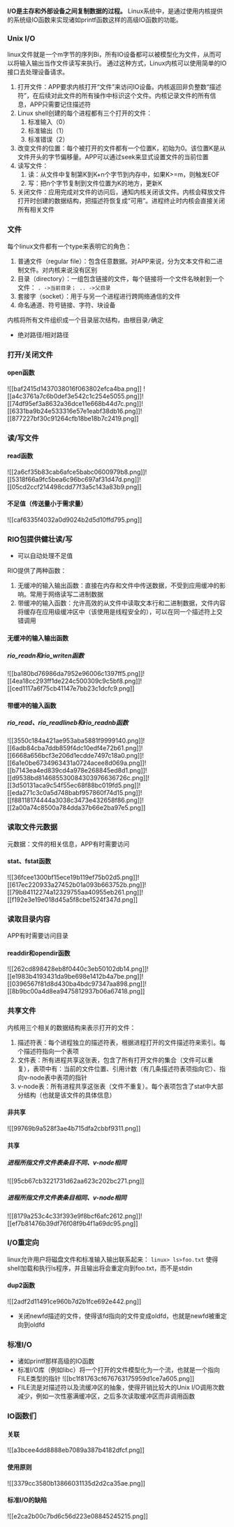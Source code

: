 **I/O是主存和外部设备之间复制数据的过程。**
Linux系统中，是通过使用内核提供的系统级IO函数来实现诸如printf函数这样的高级IO函数的功能。

### Unix I/O
linux文件就是一个m字节的序列Bi，所有IO设备都可以被模型化为文件，从而可以将输入输出当作文件读写来执行。
通过这种方式，Linux内核可以使用简单的IO接口去处理设备请求。

1. 打开文件：APP要求内核打开“文件”来访问IO设备。内核返回非负整数“描述符”，在后续对此文件的所有操作中标识这个文件。内核记录文件的所有信息，APP只需要记住描述符
2. Linux shell创建的每个进程都有三个打开的文件：
	1. 标准输入（0）
	2. 标准输出（1）
	3. 标准错误（2）
3. 改变文件的位置：每个被打开的文件都有一个位置K，初始为0。该位置K是从文件开头的字节偏移量。APP可以通过seek来显式设置文件的当前位置
4. 读写文件：
	1. 读：从文件中复制第K到K+n个字节到内存中，如果K>=m，则触发EOF
	2. 写：把n个字节复制到文件位置为K的地方，更新K
5. 关闭文件：应用完成对文件的访问后，通知内核关闭该文件。内核会释放文件打开时创建的数据结构，把描述符恢复成“可用”。进程终止时内核会直接关闭所有相关文件

### 文件
每个linux文件都有一个type来表明它的角色：
1. 普通文件（regular file）：包含任意数据。对APP来说，分为文本文件和二进制文件。对内核来说没有区别
2. 目录（directory）：一组包含链接的文件，每个链接将一个文件名映射到一个文件：
	`. ->当前目录； .. ->父目录`
3. 套接字（socket）：用于与另一个进程进行跨网络通信的文件
4. 命名通道、符号链接、字符、块设备

内核将所有文件组织成一个目录层次结构，由根目录`/`确定

- 绝对路径/相对路径

### 打开/关闭文件
#### open函数
![[baf2415d1437038016f063802efca4ba.png]]
![[a4c3761a7c6b0def3e542c1c254e5055.png]]![[74df95ef3a8632a36dce11e668b44d7c.png]]![[6331ba9b24e533316e57e1eabf38db16.png]]![[877227bf30c91264cfb18be18b7c2419.png]]


### 读/写文件
#### read函数
![[2a6cf35b83cab6afce5babc0600979b8.png]]![[5318f66a9fc5bea6c96bc697af31d47d.png]]![[05cd2ccf214498cdd77f3a5c143a83b9.png]]

#### 不足值（传送量小于需求量）
![[caf6335f4032a0d9024b2d5d10ffd795.png]]

### RIO包提供健壮读/写
- 可以自动处理不足值

RIO提供了两种函数：
1. 无缓冲的输入输出函数：直接在内存和文件中传送数据，不受到应用缓冲的影响。常用于网络读写二进制数据
2. 带缓冲的输入函数：允许高效的从文件中读取文本行和二进制数据，文件内容将缓存在应用级缓冲区中（该使用是线程安全的），可以在同一个描述符上交错调用
#### 无缓冲的输入输出函数
##### rio_readn和rio_writen函数
![[ba180bd76986da7952e96006c1397ff5.png]]![[4ea18cc293ff1de224c500309c9c5bf8.png]]![[ced1117a6f75cb41147e7bb23c1dcfc9.png]]

#### 带缓冲的输入函数
##### rio_read、rio_readlineb和rio_readnb函数
![[3550c184a421ae953aba5881f9999140.png]]![[6adb84cba7ddb859f4dc10edf4e72b61.png]]![[6668a656bcf3e206d1ecdde7497c18a0.png]]![[6a1e0be6734963431a0724acee8d069a.png]]![[b7143ea4ed839cd4a978e268845ed8d1.png]]![[d9538bd814685530084303976636726c.png]]![[3d50131aca9c54f55ec68f88bc019fd5.png]]![[eda271c3c0a5d748babf957860f74d15.png]]![[f88118174444a3038c3473e432658f86.png]]![[2a00a74c8500a784dda37b66e2ba97e5.png]]

### 读取文件元数据

元数据：文件的相关信息，APP有时需要访问
#### stat、fstat函数
![[36fcee1300bf15ece19b119ef75b02d5.png]]![[617ec220933a27452b01a093b663752b.png]]![[79b84112274a12329755aa40955eb261.png]]![[f192e3e19e018d45a5f8cbe1524f347d.png]]

### 读取目录内容

APP有时需要访问目录

#### readdir和opendir函数
![[262cd898428eb8f0440c3eb50102db14.png]]![[e1983b4193431da9be698e1412b4a7be.png]]![[0396567f81d8d430ba4bdc97347aa898.png]]![[8b9bc00a4d8ea9475812937b06a67418.png]]

### 共享文件
内核用三个相关的数据结构来表示打开的文件：
1. 描述符表：每个进程独立的描述符表，根据进程打开的文件描述符来索引。每个描述符指向一个表项
2. 文件表：所有进程共享这张表，包含了所有打开文件的集合（文件可以重复），表项中有：当前的文件位置、引用计数（有几条描述符表项指向它）、指向v-node表中表项的指针
3. v-node表：所有进程共享这张表（文件不重复）。每个表项包含了stat中大部分结构（也就是该文件的具体信息）

#### 非共享
![[99769b9a528f3ae4b715dfa2cbbf9311.png]]
#### 共享
##### 进程所指文件文件表条目不同、v-node相同
![[95cb67cb3221731d62aa623c202bc271.png]]
##### 进程所指文件文件表条目相同、v-node相同 
![[8179a253c4c33f393e9f8bcf6afc2612.png]]![[ef7b81476b39df76f08f9b4f1a69dc95.png]]

### I/O重定向
linux允许用户将磁盘文件和标准输入输出联系起来：
`linux> ls>foo.txt`
使得shell加载和执行ls程序，并且输出将会重定向到foo.txt，而不是stdin

#### dup2函数
![[2adf2d11491ce960b7d2b1fce692e442.png]]
- 关闭newfd描述的文件，使得该fd指向的文件变成oldfd，也就是newfd被重定向到oldfd

### 标准I/O
- 诸如printf那样高级的IO函数
- 标准I/O库（例如libc）将一个打开的文件模型化为一个流，也就是一个指向FILE类型的指针
![[bc1f81763cf676763175959d1ce7a605.png]]
- FILE流是对描述符以及流缓冲区的抽象，使得开销比较大的Unix I/O调用次数减少，例如一次性塞满缓冲区，之后多次读取缓冲区而非调用函数

### IO函数们
#### 关联
![[a3bcee4dd8888eb7089a387b4182dfcf.png]]
#### 使用原则
![[3379cc3580b13866031135d2d2ca35ae.png]]

#### 标准I/O的缺陷
![[e2ca2b00c7bd6c56d223e08845245215.png]]